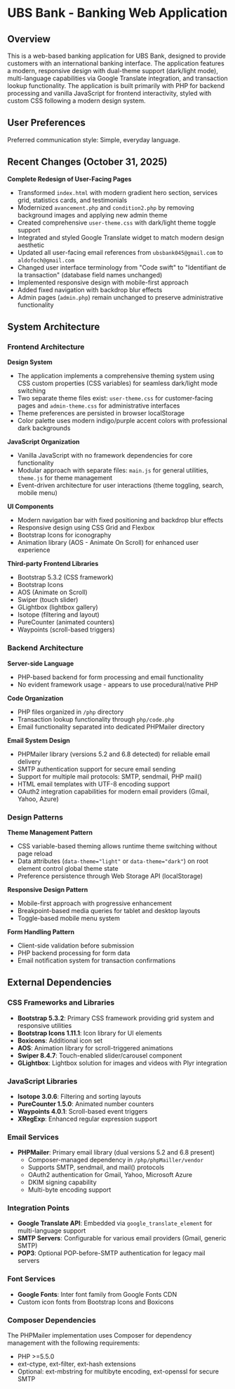 # UBS Bank - Banking Web Application

## Overview

This is a web-based banking application for UBS Bank, designed to provide customers with an international banking interface. The application features a modern, responsive design with dual-theme support (dark/light mode), multi-language capabilities via Google Translate integration, and transaction lookup functionality. The application is built primarily with PHP for backend processing and vanilla JavaScript for frontend interactivity, styled with custom CSS following a modern design system.

## User Preferences

Preferred communication style: Simple, everyday language.

## Recent Changes (October 31, 2025)

**Complete Redesign of User-Facing Pages**
- Transformed `index.html` with modern gradient hero section, services grid, statistics cards, and testimonials
- Modernized `avancement.php` and `condition2.php` by removing background images and applying new admin theme
- Created comprehensive `user-theme.css` with dark/light theme toggle support
- Integrated and styled Google Translate widget to match modern design aesthetic
- Updated all user-facing email references from `ubsbank045@gmail.com` to `aldofoch@gmail.com`
- Changed user interface terminology from "Code swift" to "Identifiant de la transaction" (database field names unchanged)
- Implemented responsive design with mobile-first approach
- Added fixed navigation with backdrop blur effects
- Admin pages (`admin.php`) remain unchanged to preserve administrative functionality

## System Architecture

### Frontend Architecture

**Design System**
- The application implements a comprehensive theming system using CSS custom properties (CSS variables) for seamless dark/light mode switching
- Two separate theme files exist: `user-theme.css` for customer-facing pages and `admin-theme.css` for administrative interfaces
- Theme preferences are persisted in browser localStorage
- Color palette uses modern indigo/purple accent colors with professional dark backgrounds

**JavaScript Organization**
- Vanilla JavaScript with no framework dependencies for core functionality
- Modular approach with separate files: `main.js` for general utilities, `theme.js` for theme management
- Event-driven architecture for user interactions (theme toggling, search, mobile menu)

**UI Components**
- Modern navigation bar with fixed positioning and backdrop blur effects
- Responsive design using CSS Grid and Flexbox
- Bootstrap Icons for iconography
- Animation library (AOS - Animate On Scroll) for enhanced user experience

**Third-party Frontend Libraries**
- Bootstrap 5.3.2 (CSS framework)
- Bootstrap Icons
- AOS (Animate on Scroll)
- Swiper (touch slider)
- GLightbox (lightbox gallery)
- Isotope (filtering and layout)
- PureCounter (animated counters)
- Waypoints (scroll-based triggers)

### Backend Architecture

**Server-side Language**
- PHP-based backend for form processing and email functionality
- No evident framework usage - appears to use procedural/native PHP

**Code Organization**
- PHP files organized in `/php` directory
- Transaction lookup functionality through `php/code.php`
- Email functionality separated into dedicated PHPMailer directory

**Email System Design**
- PHPMailer library (versions 5.2 and 6.8 detected) for reliable email delivery
- SMTP authentication support for secure email sending
- Support for multiple mail protocols: SMTP, sendmail, PHP mail()
- HTML email templates with UTF-8 encoding support
- OAuth2 integration capabilities for modern email providers (Gmail, Yahoo, Azure)

### Design Patterns

**Theme Management Pattern**
- CSS variable-based theming allows runtime theme switching without page reload
- Data attributes (`data-theme="light"` or `data-theme="dark"`) on root element control global theme state
- Preference persistence through Web Storage API (localStorage)

**Responsive Design Pattern**
- Mobile-first approach with progressive enhancement
- Breakpoint-based media queries for tablet and desktop layouts
- Toggle-based mobile menu system

**Form Handling Pattern**
- Client-side validation before submission
- PHP backend processing for form data
- Email notification system for transaction confirmations

## External Dependencies

### CSS Frameworks and Libraries
- **Bootstrap 5.3.2**: Primary CSS framework providing grid system and responsive utilities
- **Bootstrap Icons 1.11.1**: Icon library for UI elements
- **Boxicons**: Additional icon set
- **AOS**: Animation library for scroll-triggered animations
- **Swiper 8.4.7**: Touch-enabled slider/carousel component
- **GLightbox**: Lightbox solution for images and videos with Plyr integration

### JavaScript Libraries
- **Isotope 3.0.6**: Filtering and sorting layouts
- **PureCounter 1.5.0**: Animated number counters
- **Waypoints 4.0.1**: Scroll-based event triggers
- **XRegExp**: Enhanced regular expression support

### Email Services
- **PHPMailer**: Primary email library (dual versions 5.2 and 6.8 present)
  - Composer-managed dependency in `/php/phpMailler/vendor`
  - Supports SMTP, sendmail, and mail() protocols
  - OAuth2 authentication for Gmail, Yahoo, Microsoft Azure
  - DKIM signing capability
  - Multi-byte encoding support

### Integration Points
- **Google Translate API**: Embedded via `google_translate_element` for multi-language support
- **SMTP Servers**: Configurable for various email providers (Gmail, generic SMTP)
- **POP3**: Optional POP-before-SMTP authentication for legacy mail servers

### Font Services
- **Google Fonts**: Inter font family from Google Fonts CDN
- Custom icon fonts from Bootstrap Icons and Boxicons

### Composer Dependencies
The PHPMailer implementation uses Composer for dependency management with the following requirements:
- PHP >=5.5.0
- ext-ctype, ext-filter, ext-hash extensions
- Optional: ext-mbstring for multibyte encoding, ext-openssl for secure SMTP